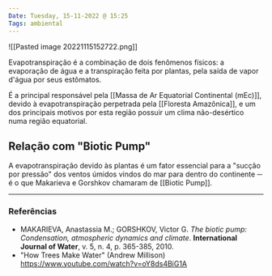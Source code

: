 ```yaml
---
Date: Tuesday, 15-11-2022 @ 15:25
Tags: ambiental
---
```

![[Pasted image 20221115152722.png]]

Evapotranspiração é a combinação de dois fenômenos físicos: a evaporação de água e a transpiração feita por plantas, pela saída de vapor d'água por seus estômatos.

É a principal responsável pela [[Massa de Ar Equatorial Continental (mEc)]], devido à evapotranspiração perpetrada pela [[Floresta Amazônica]], e um dos principais motivos por esta região possuir um clima não-desértico numa região equatorial.

## Relação com "Biotic Pump"
A evapotranspiração devido às plantas é um fator essencial para a "sucção por pressão" dos ventos úmidos vindos do mar para dentro do continente ─ é o que Makarieva e Gorshkov chamaram de [[Biotic Pump]].

---
### Referências
- MAKARIEVA, Anastassia M.; GORSHKOV, Victor G. *The biotic pump: Condensation, atmospheric dynamics and climate*. **International Journal of Water**, v. 5, n. 4, p. 365-385, 2010.
- "How Trees Make Water" (Andrew Millison) https://www.youtube.com/watch?v=oY8ds4BiG1A